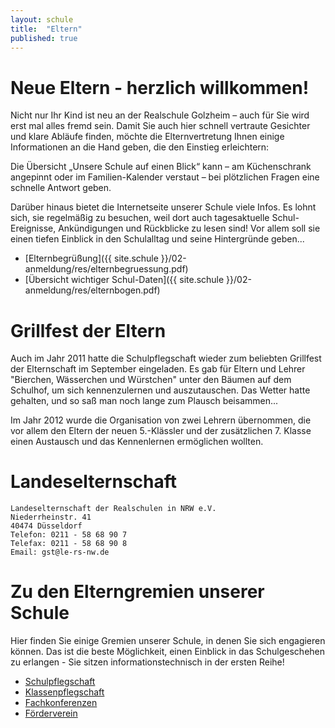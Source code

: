 ```yaml
---
layout: schule
title:  "Eltern"
published: true
---
```


# Neue Eltern - herzlich willkommen!

Nicht nur Ihr Kind ist neu an der Realschule Golzheim – auch für Sie wird erst mal alles fremd sein. Damit Sie auch hier schnell vertraute Gesichter und klare Abläufe finden, möchte die Elternvertretung Ihnen einige Informationen an die Hand geben, die den Einstieg erleichtern:

Die Übersicht „Unsere Schule auf einen Blick“ kann – am Küchenschrank angepinnt oder im Familien-Kalender verstaut – bei plötzlichen Fragen eine schnelle Antwort geben. 

Darüber hinaus bietet die Internetseite unserer Schule viele Infos. Es lohnt sich, sie regelmäßig zu besuchen, weil dort auch tagesaktuelle Schul-Ereignisse, Ankündigungen und Rückblicke zu lesen sind! Vor allem soll sie einen tiefen Einblick in den Schulalltag und seine Hintergründe geben...

- [Elternbegrüßung]({{ site.schule }}/02-anmeldung/res/elternbegruessung.pdf)
- [Übersicht wichtiger Schul-Daten]({{ site.schule }}/02-anmeldung/res/elternbogen.pdf)

# Grillfest der Eltern

Auch im Jahr 2011 hatte die Schulpflegschaft wieder zum beliebten Grillfest der Elternschaft im September eingeladen. Es gab für Eltern und Lehrer "Bierchen, Wässerchen und Würstchen" unter den Bäumen auf dem Schulhof, um sich kennenzulernen und auszutauschen. Das Wetter hatte gehalten, und so saß man noch lange zum Plausch beisammen...

<!-- 
Einen Eindruck von der zwanglosen Atmosphäre gibt unsere ständige kleine Fotogalerie.
-->

Im Jahr 2012 wurde die Organisation von zwei Lehrern übernommen, die vor allem den Eltern der neuen 5.-Klässler und der zusätzlichen 7. Klasse einen Austausch und das Kennenlernen ermöglichen wollten.

# Landeselternschaft 

	Landeselternschaft der Realschulen in NRW e.V.
	Niederrheinstr. 41
	40474 Düsseldorf
	Telefon: 0211 - 58 68 90 7
	Telefax: 0211 - 58 68 90 8
	Email: gst@le-rs-nw.de

# Zu den Elterngremien unserer Schule

Hier finden Sie einige Gremien unserer Schule, in denen Sie sich engagieren können. Das ist die beste Möglichkeit, einen Einblick in das Schulgeschehen zu erlangen - Sie sitzen informationstechnisch in der ersten Reihe!

- [Schulpflegschaft](01-schulpflegschaft/)
- [Klassenpflegschaft](02-klassenpflegschaft/)
- [Fachkonferenzen](03-fachkonferenzen/)
- [Förderverein](04-foerderverein/)

